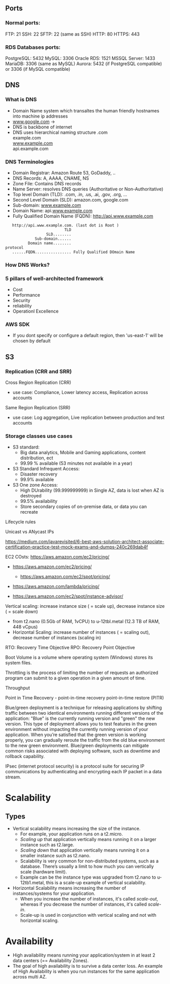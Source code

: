 ## Ports
### Normal ports:
FTP: 21
SSH: 22
SFTP: 22 (same as SSH)
HTTP: 80
HTTPS: 443

### RDS Databases ports:
PostgreSQL: 5432
MySQL: 3306
Oracle RDS: 1521
MSSQL Server: 1433
MariaDB: 3306 (same as MySQL)
Aurora: 5432 (if PostgreSQL compatible) or 3306 (if MySQL compatible)

## DNS
### What is DNS
 - Domain Name system which transaltes the human friendly hostnames into machine ip addresses
 - www.google.com -> 
 - DNS is backbone of internet
 - DNS uses hierarchical naming structure
                .com  
         example.com  
     www.example.com  
     api.example.com  

### DNS Terminologies
 - Domain Registrar: Amazon Route 53, GoDaddy, ..
 - DNS Records: A, AAAA, CNAME, NS
 - Zone File: Contains DNS records
 - Name Server: resolves DNS queries (Authoritative or Non-Authoritative)
 - Top level Domain (TLD): .com, .in, .us, .ai, .gov, .org, ...
 - Second Level Domain (SLD): amazon.com, google.com 
 - Sub-domain: www.example.com
 - Domain Name: api.www.example.com
 - Fully Qualified Domain Name (FQDN): http://api.www.example.com
 ```
    http://api.www.example.com. (last dot is Root )
                           TLD  
                   SLD........
              Sub-domain......
           Domain name........
protocol       
    ......FQDN................ Fully Qualified DOmain Name
  ```

### How DNS Works?

### 5 pillars of well-architected framework
 - Cost
 - Performance
 - Security
 - reliability
 - Operationl Excellence

### AWS SDK
 - If you dont specify or configure a default region, then 'us-east-1' will be chosen by default

## S3

### Replication (CRR and SRR)

Cross Region Replication (CRR)
 - use case: Compliance, Lower latency access, Replication across accounts 

Same Region Replication (SRR)
 - use case: Log aggregation, Live replication between production and test accounts
 
### Storage classes use cases

 - S3 standard: 
   - Big data analytics, Mobile and Gaming applications, content distribution, ect
   - 99.99 % available (53 minutes not available in a year)
 - S3 Standard Infrequent Access:  
   - Disaster recovery
   - 99.9% available
 - S3 One zone Access:  
   - High DUrability (99.999999999) in Single AZ, data is lost when AZ is destroyed
   - 99.5% availability
   - Store secondary copies of on-premise data, or data you can recreate

Lifecycle rules

Unicast vs ANycast IPs

https://medium.com/javarevisited/6-best-aws-solution-architect-associate-certification-practice-test-mock-exams-and-dumps-240c269dab4f

EC2 COsts: https://aws.amazon.com/ec2/pricing/

- https://aws.amazon.com/ec2/pricing/
  - https://aws.amazon.com/ec2/spot/pricing/
- https://aws.amazon.com/lambda/pricing/

- https://aws.amazon.com/ec2/spot/instance-advisor/

Vertical scaling: increase instance size ( = scale up), decrease instance size ( = scale down)
   - from t2.nano (0.5Gb of RAM, 1vCPU) to u-12tbl.metal (12.3 TB of RAM, 448 vCpus) 
 - Horizontal Scaling: increase number of instances ( = scaling out), decrease number of instances (scaling in)


RTO: Recovery Time Objective
RPO: Recovery Point Objective

Boot Volume is a volume where operating system (Windows) stores its system files.

Throttling is the process of limiting the number of requests an authorized program can submit to a given operation in a given amount of time.

Throughput

Point in Time Recovery -  point-in-time recovery
point-in-time restore (PITR)


Blue/green deployment is a technique for releasing applications by shifting traffic between two identical environments running different versions of the application: "Blue" is the currently running version and "green" the new version. This type of deployment allows you to test features in the green environment without impacting the currently running version of your application. When you’re satisfied that the green version is working properly, you can gradually reroute the traffic from the old blue environment to the new green environment. Blue/green deployments can mitigate common risks associated with deploying software, such as downtime and rollback capability.

IPsec (internet protocol security) is a protocol suite for securing IP communications by authenticating and encrypting each IP packet in a data stream.


# Scalability

## Types
 - Vertical scalability means increasing the size of the instance. 
   - For example, your application runs on a t2.micro. 
   - *Scaling up* that application vertically means running it on a larger instance such as t2.large. 
   - *Scaling down* that application vertically means running it on a smaller instance such as t2.nano. 
   - Scalability is very common for non-distributed systems, such as a database. There’s usually a limit to how much you can vertically scale (hardware limit). 
   - Example can be the instance type was upgraded from t2.nano to u-12tb1.metal, this is a scale-up example of vertical scalability.
 - Horizontal Scalability means increasing the number of instances/systems for your application.
   - When you increase the number of instances, it's called *scale-out*, whereas if you decrease the number of instances, it's called *scale-in*. 
   - Scale-up is used in conjunction with vertical scaling and not with horizontal scaling. 

# Availability
 - High availability means running your application/system in at least 2 data centers (== Availability Zones). 
 - The goal of high availability is to survive a data center loss. An example of High Availability is when you run instances for the same application across multi AZ.